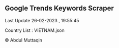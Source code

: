 

## Google Trends Keywords Scraper 
 
Last Update 26-02-2023 , 19:55:45

Country List :
VIETNAM.json



© Abdul Muttaqin 
